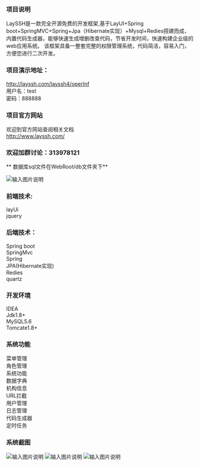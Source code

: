 ### 项目说明


  LaySSH是一款完全开源免费的开发框架,基于LayUI+Spring boot+SpringMVC+Spring+Jpa（Hibernate实现）+Mysql+Redies搭建而成，内置代码生成器，能够快速生成增删改查代码，节省开发时间，快速构建企业级的web应用系统。
     该框架具备一整套完整的权限管理系统，代码简洁，容易入门，方便您进行二次开发。<Br/>
### 项目演示地址：

http://layssh.com/layssh4/operInf<Br/>
用户名：test<Br/>
密码：888888<Br/>

### 项目官方网站
欢迎到官方网站查阅相关文档<Br/>
http://www.layssh.com/<Br/>

 
### 欢迎加群讨论：313978121

 **
数据库sql文件在WebRoot/db文件夹下** 

![输入图片说明](https://images.gitee.com/uploads/images/2018/0926/180806_3ddf02fd_1109313.png "db.png")
### 前端技术:
layUi<Br/>
jquery<Br/>

### 后端技术：
Spring boot<Br/>
SpringMvc<Br/>
Spring<Br/>
JPA(Hibernate实现)<Br/>
Redies<Br/>
quartz<Br/>

### 开发环境
IDEA<Br/>
Jdk1.8+<Br/>
MySQL5.6<Br/>
Tomcate1.8+<Br/>

### 系统功能
菜单管理<Br/>
角色管理<Br/>
系统功能<Br/>
数据字典<Br/>
机构信息<Br/>
URL拦截<Br/>
用户管理<Br/>
日志管理<Br/>
代码生成器<Br/>
定时任务<Br/>

### 系统截图

![输入图片说明](https://images.gitee.com/uploads/images/2018/0926/180454_84e7ccc1_1109313.png "QQ图片20180926180138.png")
![输入图片说明](https://images.gitee.com/uploads/images/2018/0926/180508_7f581923_1109313.png "QQ图片20180926180324.png")
![输入图片说明](https://images.gitee.com/uploads/images/2018/0926/180519_fbe43101_1109313.png "TIM图片20180926180201.png")







